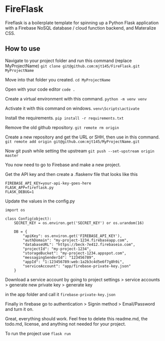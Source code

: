 # FireFlask

Fireflask is a boilerplate template for spinning up a Python Flask application with a Firebase NoSQL database / cloud function backend, and Materalize CSS.

## How to use

Navigate to your project folder and run this command (replace MyProjectName)
`git clone git@github.com:mjt145/FireFlask.git MyProjectName`

Move into that folder you created.
`cd MyProjectName`

Open with your code editor
`code .`

Create a virtual environment with this command.
`python -m venv venv`

Activate it with this command on windows.
`venv\Scripts\activate`

Install the requirements.
`pip install -r requirements.txt`

Remove the old github repository.
`git remote rm origin`

Create a new repository and get the URL or SHH, then use in this command.
`git remote add origin git@github.com:mjt145/MyProjectName.git`

Now git push while setting the upstream
`git push --set-upstream origin master`

You now need to go to Firebase and make a new project.

Get the API key and then create a .flaskenv file that looks like this
```
FIREBASE_API_KEY=your-api-key-goes-here
FLASK_APP=fireflask.py
FLASK_DEBUG=1
```

Update the values in the config.py
```
import os

class Config(object):
    SECRET_KEY = os.environ.get('SECRET_KEY') or os.urandom(16)

    DB = {
        "apiKey": os.environ.get('FIREBASE_API_KEY'),
        "authDomain": "my-project-1234.firebaseapp.com",
        "databaseURL": "https://beck-7e412.firebaseio.com",
        "projectId": "my-project-1234",
        "storageBucket": "my-project-1234.appspot.com",
        "messagingSenderId": "123456789",
        "appId": "1:123456789:web:1a2b3c4d5e6f7g8h9i",
        "serviceAccount": "app/firebase-private-key.json"
    }
```

Download a service account by going to project settings > service accounts > generate new private key > generate key

 in the app folder and call it
`firebase-private-key.json`

Finally in firebase go to authentication > Signin method > Email/Password and turn it on.

Great, everything should work. Feel free to delete this readme.md, the todo.md, license, and anything not needed for your project.

To run the project use 
`flask run`